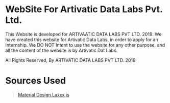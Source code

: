 # WebSite For Artivatic Data Labs Pvt. Ltd.
This Website is developed for ARTIVAATIC DATA LABS PVT LTD. 2019.
We have created this website for Artivatic Data Labs, in order to apply for an Internship. We DO NOT Intent to use the website for any other purpose, and all the content of the website is by Artivatic Dat Labs.

All Rights Reserved, By ARTIVATIC DATA LABS PVT LTD. 2019

# Sources Used
>  <a href="material.io"> Material Design </a>
>  <a href="https://github.com/alexfoxy/laxxx"> Laxxx.js </a>

